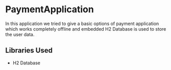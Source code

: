 # PaymentApplication

In this application we tried to give a basic options of payment application which works completely offline and embedded H2 Database is used to store the user data.

## Libraries Used
* H2 Database